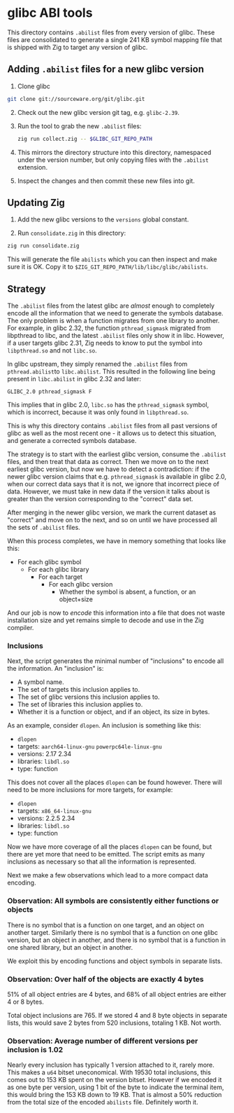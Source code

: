 # glibc ABI tools

This directory contains `.abilist` files from every version of glibc. These
files are consolidated to generate a single 241 KB symbol mapping file that is
shipped with Zig to target any version of glibc.

## Adding `.abilist` files for a new glibc version

1. Clone glibc

```sh
git clone git://sourceware.org/git/glibc.git
```

2. Check out the new glibc version git tag, e.g. `glibc-2.39`.

3. Run the tool to grab the new `.abilist` files:

   ```sh
   zig run collect.zig -- $GLIBC_GIT_REPO_PATH
   ```

4. This mirrors the directory structure into this directory,
   namespaced under the version number, but only copying files with the
   `.abilist` extension.

5. Inspect the changes and then commit these new files into git.

## Updating Zig

1. Add the new glibc versions to the `versions` global constant.

2. Run `consolidate.zig` in this directory:

```sh
zig run consolidate.zig
```

This will generate the file `abilists` which you can then inspect and make sure
it is OK. Copy it to `$ZIG_GIT_REPO_PATH/lib/libc/glibc/abilists`.

## Strategy

The `.abilist` files from the latest glibc are *almost* enough to completely
encode all the information that we need to generate the symbols database. The
only problem is when a function migrates from one library to another. For
example, in glibc 2.32, the function `pthread_sigmask` migrated from libpthread
to libc, and the latest `.abilist` files only show it in libc. However, if a
user targets glibc 2.31, Zig needs to know to put the symbol into
`libpthread.so` and not `libc.so`.

In glibc upstream, they simply renamed the `.abilist` files from
`pthread.abilist`to `libc.abilist`. This resulted in the following line being
present in `libc.abilist` in glibc 2.32 and later:

```
GLIBC_2.0 pthread_sigmask F
```

This implies that in glibc 2.0, `libc.so` has the `pthread_sigmask` symbol,
which is incorrect, because it was only found in `libpthread.so`.

This is why this directory contains `.abilist` files from all past versions of
glibc as well as the most recent one - it allows us to detect this situation,
and generate a corrected symbols database.

The strategy is to start with the earliest glibc version, consume the `.abilist`
files, and then treat that data as correct. Then we move on to the next earliest
glibc version, but now we have to detect a contradiction: if the newer glibc
version claims that e.g. `pthread_sigmask` is available in glibc 2.0, when our
correct data says that it is not, we ignore that incorrect piece of data.
However, we must take in new data if the version it talks about is greater than
the version corresponding to the "correct" data set.

After merging in the newer glibc version, we mark the current dataset as
"correct" and move on to the next, and so on until we have processed all the
sets of `.abilist` files.

When this process completes, we have in memory something that looks like this:

* For each glibc symbol
  * For each glibc library
    * For each target
      * For each glibc version
        * Whether the symbol is absent, a function, or an object+size

And our job is now to *encode* this information into a file that does not waste
installation size and yet remains simple to decode and use in the Zig compiler.

### Inclusions

Next, the script generates the minimal number of "inclusions" to encode all the
information. An "inclusion" is:

 * A symbol name.
 * The set of targets this inclusion applies to.
 * The set of glibc versions this inclusion applies to.
 * The set of libraries this inclusion applies to.
 * Whether it is a function or object, and if an object, its size in bytes.

As an example, consider `dlopen`. An inclusion is something like this:

 * `dlopen`
 * targets: `aarch64-linux-gnu` `powerpc64le-linux-gnu`
 * versions: 2.17 2.34
 * libraries: `libdl.so`
 * type: function

This does not cover all the places `dlopen` can be found however. There will
need to be more inclusions for more targets, for example:

 * `dlopen`
 * targets: `x86_64-linux-gnu`
 * versions: 2.2.5 2.34
 * libraries: `libdl.so`
 * type: function

Now we have more coverage of all the places `dlopen` can be found, but there are
yet more that need to be emitted. The script emits as many inclusions as
necessary so that all the information is represented.

Next we make a few observations which lead to a more compact data encoding.

### Observation: All symbols are consistently either functions or objects

There is no symbol that is a function on one target, and an object on another
target. Similarly there is no symbol that is a function on one glibc version,
but an object in another, and there is no symbol that is a function in one
shared library, but an object in another.

We exploit this by encoding functions and object symbols in separate lists.

### Observation: Over half of the objects are exactly 4 bytes

51% of all object entries are 4 bytes, and 68% of all object entries are either
4 or 8 bytes.

Total object inclusions are 765. If we stored 4 and 8 byte objects in separate
lists, this would save 2 bytes from 520 inclusions, totaling 1 KB. Not worth.

### Observation: Average number of different versions per inclusion is 1.02

Nearly every inclusion has typically 1 version attached to it, rarely more.
This makes a `u64` bitset uneconomical. With 19530 total inclusions, this comes
out to 153 KB spent on the version bitset. However if we encoded it as one byte
per version, using 1 bit of the byte to indicate the terminal item, this would
bring the 153 KB down to 19 KB. That is almost a 50% reduction from the total
size of the encoded `abilists` file. Definitely worth it.
